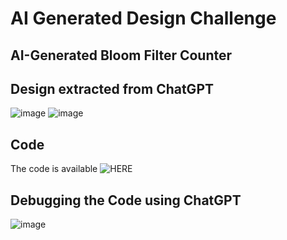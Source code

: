 # AI Generated Design Challenge

## AI-Generated Bloom Filter Counter

## Design extracted from ChatGPT
![image](https://github.com/Eyantra698Sumanto/caravel/assets/58599984/13be0cba-b260-44ad-a19b-01e909229f46)
![image](https://github.com/Eyantra698Sumanto/caravel/assets/58599984/3ea052f7-5110-4cdb-8c14-28449b75c7ea)

## Code
The code is available ![HERE](https://github.com/Eyantra698Sumanto/caravel/blob/main/verilog/rtl/dvsdfossbfc.v)
## Debugging the Code using ChatGPT
![image](https://github.com/Eyantra698Sumanto/caravel/assets/58599984/3c623abc-c4fa-4cc6-ac10-723651c5c5ee)
